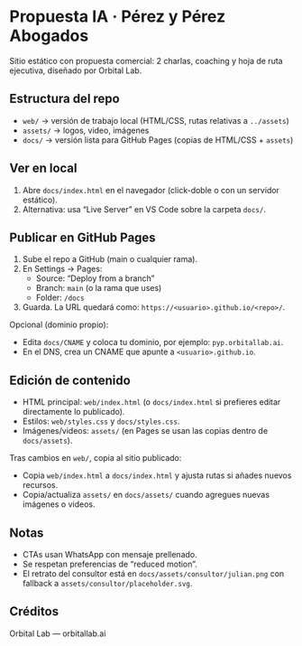 # Propuesta IA · Pérez y Pérez Abogados

Sitio estático con propuesta comercial: 2 charlas, coaching y hoja de ruta ejecutiva, diseñado por Orbital Lab.

## Estructura del repo
- `web/` → versión de trabajo local (HTML/CSS, rutas relativas a `../assets`)
- `assets/` → logos, video, imágenes
- `docs/` → versión lista para GitHub Pages (copias de HTML/CSS + `assets`)

## Ver en local
1. Abre `docs/index.html` en el navegador (click-doble o con un servidor estático).
2. Alternativa: usa “Live Server” en VS Code sobre la carpeta `docs/`.

## Publicar en GitHub Pages
1. Sube el repo a GitHub (main o cualquier rama).
2. En Settings → Pages:
   - Source: “Deploy from a branch”
   - Branch: `main` (o la rama que uses)
   - Folder: `/docs`
3. Guarda. La URL quedará como: `https://<usuario>.github.io/<repo>/`.

Opcional (dominio propio):
- Edita `docs/CNAME` y coloca tu dominio, por ejemplo: `pyp.orbitallab.ai`.
- En el DNS, crea un CNAME que apunte a `<usuario>.github.io`.

## Edición de contenido
- HTML principal: `web/index.html` (o `docs/index.html` si prefieres editar directamente lo publicado).
- Estilos: `web/styles.css` y `docs/styles.css`.
- Imágenes/videos: `assets/` (en Pages se usan las copias dentro de `docs/assets`).

Tras cambios en `web/`, copia al sitio publicado:
- Copia `web/index.html` a `docs/index.html` y ajusta rutas si añades nuevos recursos.
- Copia/actualiza `assets/` en `docs/assets/` cuando agregues nuevas imágenes o videos.

## Notas
- CTAs usan WhatsApp con mensaje prellenado.
- Se respetan preferencias de “reduced motion”.
- El retrato del consultor está en `docs/assets/consultor/julian.png` con fallback a `assets/consultor/placeholder.svg`.

## Créditos
Orbital Lab — orbitallab.ai
